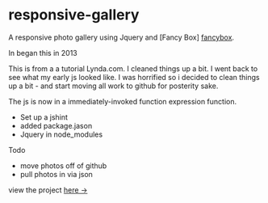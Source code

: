 # responsive-gallery
A responsive photo gallery using Jquery and [Fancy Box]
[fancybox].

In began this in 2013

This is from a a tutorial Lynda.com. I cleaned things up a bit.  I went back to see what my early js looked like.  I was horrified so i decided to clean things up a bit - and start moving all work to github for posterity sake.

The js is now in a immediately-invoked function expression function.
- Set up a jshint
- added package.jason
- Jquery in node_modules

Todo
- move photos off of github
- pull photos in via json

view the project [here &rarr;][onrn9]

[fancybox]: http://fancybox.net/
[onrn9]: http://rocketnumber9.org/sample/responsivePhotoGallery/
